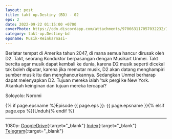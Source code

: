 ```yaml
---
layout: post
title: takt op.Destiny (BD) - 02
eps: 2
date: 2022-09-22 01:15:00 +0700
coverPhoto: https://cdn.discordapp.com/attachments/970663117057032232/1022208194795286679/mpv-shot0143.jpg
category: takt-op.Destiny-bd
epsname: Musik-Reinkarnasi-
---
```


Berlatar tempat di Amerika tahun 2047, di mana semua hancur dirusak oleh D2. Takt, seorang Konduktor berpasangan dengan Musikart Unmei. Takt bercita agar musik dapat kembali ke dunia, karena D2 musik seperti dicekal tak boleh diputar, karena jika memutar musik, D2 akan datang menghampiri sumber musik itu dan menghancurkannya. Sedangkan Unmei berharap dapat melenyapkan D2. Tujuan mereka ialah 'tuk pergi ke New York. Akankah keinginan dan tujuan mereka tercapai?

Soloyolo: Noromi

{% if page.epsname %}Episode {{ page.eps }}: {{ page.epsname }}{% elsif page.eps %}}Unduh{% endif %}

---
1080p: [GoogleDrive](https://drive.google.com/file/d/1r3qO8Gus2-1CrLRDF0wiytvuG9lL_7DM/view?usp=sharing){:target="_blank"} [Index](https://proyek.a-1ddl.workers.dev/0:/Musim%20Gugur%202021/%5BBD%5D/%5BA-1%5D%20takt%20op.Destiny%20%5BBD%5D%5B1080p%20FLAC%5D/%5BA-1%5D%20takt%20op.Destiny%20%20-%2002%20%5BBD%5D%5B1080p%20FLAC%5D%5B4364B5AE%5D.mkv){:target="_blank"} [Telegram](https://t.me/a1fansubweeklies/127){:target="_blank"}

